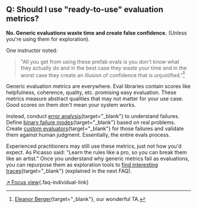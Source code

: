 ## Q: Should I use \"ready-to-use\" evaluation metrics?

**No. Generic evaluations waste time and create false confidence.** (Unless you're using them for exploration). 

One instructor noted: 

> "All you get from using these prefab evals is you don't know what they actually do and in the best case they waste your time and in the worst case they create an illusion of confidence that is unjustified."[^1]

Generic evaluation metrics are everywhere. Eval libraries contain scores like helpfulness, coherence, quality, etc. promising easy evaluation. These metrics measure abstract qualities that may not matter for your use case. Good scores on them don't mean your system works.

Instead, conduct [error analysis](#q-why-is-error-analysis-so-important-in-llm-evals-and-how-is-it-performed){target="_blank"} to understand failures. Define [binary failure modes](#q-why-do-you-recommend-binary-passfail-evaluations-instead-of-1-5-ratings-likert-scales){target="_blank"} based on real problems. Create [custom evaluators](#q-should-i-build-automated-evaluators-for-every-failure-mode-i-find){target="_blank"} for those failures and validate them against human judgment. Essentially, the entire evals process.

Experienced practitioners may still use these metrics, just not how you'd expect. As Picasso said: "Learn the rules like a pro, so you can break them like an artist." Once you understand why generic metrics fail as evaluations, you can repurpose them as exploration tools to [find interesting traces](#q-how-can-i-efficiently-sample-production-traces-for-review){target="_blank"} (explained in the next FAQ).

[↗ Focus view](/blog/posts/evals-faq/should-i-use-ready-to-use-evaluation-metrics.html){.faq-individual-link}

[^1]: [Eleanor Berger](https://www.linkedin.com/in/intellectronica/){target="_blank"}, our wonderful TA.